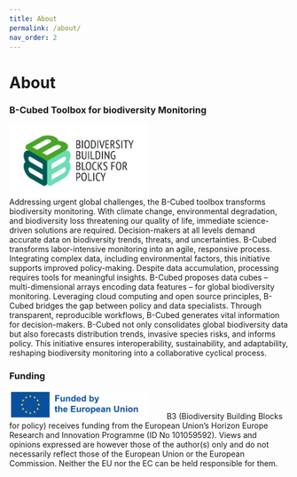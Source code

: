 ```yaml
---
title: About 
permalink: /about/
nav_order: 2
---
```


# About

### B-Cubed Toolbox for biodiversity Monitoring  
<div style="display: flex; align-items: center;">
    <img src="/images/B3_logo_full.png" alt="The B-Cubed logo" width="250;" style="margin-right:30px"> 
    </div>
Addressing urgent global challenges, the B-Cubed toolbox transforms
biodiversity monitoring. With climate change, environmental
degradation, and biodiversity loss threatening our quality of life,
immediate science-driven solutions are required. Decision-makers at all
levels demand accurate data on biodiversity trends, threats, and
uncertainties. B-Cubed transforms labor-intensive monitoring into an
agile, responsive process. Integrating complex data, including
environmental factors, this initiative supports improved policy-making.
Despite data accumulation, processing requires tools for meaningful
insights. B-Cubed proposes data cubes – multi-dimensional arrays
encoding data features – for global biodiversity monitoring. Leveraging
cloud computing and open source principles, B-Cubed bridges the gap
between policy and data specialists. Through transparent, reproducible
workflows, B-Cubed generates vital information for decision-makers.
B-Cubed not only consolidates global biodiversity data but also
forecasts distribution trends, invasive species risks, and informs
policy. This initiative ensures interoperability, sustainability, and
adaptability, reshaping biodiversity monitoring into a collaborative
cyclical process.


### Funding
<img src="/images/LogoEU.png" alt="The EU" width="250;" style="margin-right:30px">  
B3 (Biodiversity Building Blocks for policy) receives funding from the European Union’s Horizon Europe Research and Innovation Programme 
(ID No 101059592). Views and opinions expressed are however those of the author(s) only and do not necessarily reflect those of the 
European Union or the European Commission. Neither the EU nor the EC can be held responsible for them.
